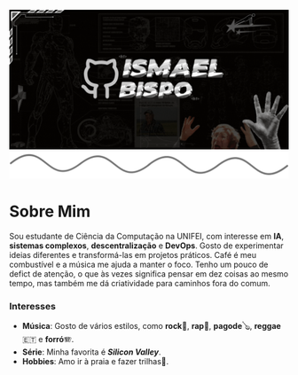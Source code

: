 ![Banner topo](./bannertopogithub.gif)
![Divisor estiloso](./wavegithub21.png)
# Sobre Mim

Sou estudante de Ciência da Computação na UNIFEI, com interesse em **IA**, **sistemas complexos**, **descentralização** e **DevOps**.
Gosto de experimentar ideias diferentes e transformá-las em projetos práticos. Café é meu combustível e a música me ajuda a manter o foco.
Tenho um pouco de defict de atenção, o que às vezes significa pensar em dez coisas ao mesmo tempo, mas também me dá criatividade para caminhos fora do comum.

### Interesses

- **Música**: Gosto de vários estilos, como **rock**🎸, **rap**🎤, **pagode**🪕, **reggae** 🇪🇹 e **forró**🪗.
- **Série**: Minha favorita é **_Silicon Valley_**.
- **Hobbies**: Amo ir à praia e fazer trilhas🌄.
